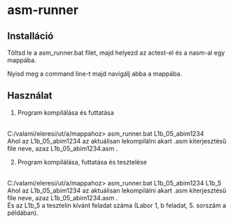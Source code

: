 # asm-runner

## Installáció

Töltsd le a asm_runner.bat filet, majd helyezd az actest-el és a nasm-al egy mappába.

Nyisd meg a command line-t majd navigálj abba a mappába.


## Használat

1. Program kompilálása és futtatása
  <br>
  C:/valami/eleresi/ut/a/mappahoz> asm_runner.bat L1b_05_abim1234 
  <br>
  Ahol az L1b_05_abim1234 az aktuálisan lekompilálni akart .asm kiterjesztésű file neve, azaz L1b_05_abim1234.asm .
  
2. Program kompilálása, futtatása és tesztelése
  <br>
  C:/valami/eleresi/ut/a/mappahoz> asm_runner.bat L1b_05_abim1234 L1b_5
  <br>
  Ahol az L1b_05_abim1234 az aktuálisan lekompilálni akart .asm kiterjesztésű file neve, azaz L1b_05_abim1234.asm .
  <br>
  És az L1b_5 a tesztelin kívánt feladat száma (Labor 1, b feladat, 5. sorszám a példában).
